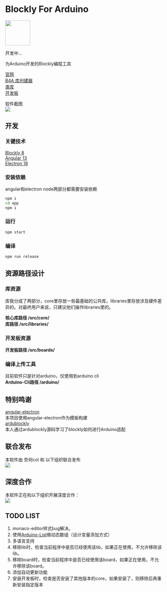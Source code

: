 # Blockly For Arduino  

<img src="https://github.com/coloz/b4a/blob/master/doc/img/icon.png" width="80" height="80"/>  

开发中...

为Arduino开发的Blockly编程工具

[官网](https://b4a.clz.me)  
[B4A 库创建器](https://github.com/coloz/b4a-creator)  
[类库](https://github.com/blockly-for-arduino/b4a-libraries)  
[开发板](https://github.com/blockly-for-arduino/b4a-boards)  

软件截图  
![](https://github.com/coloz/b4a/blob/master/doc/img/pic1.jpg?raw=true)

## 开发  
### 关键技术  
[Blockly 8](https://developers.google.com/blockly)  
[Angular 13](https://angular.io/)  
[Electron 18](https://www.electronjs.org/)  

### 安装依赖  
angular和electron node两部分都需要安装依赖  
```sh
npm i
cd app  
npm i
```

### 运行
```sh
npm start
```

### 编译
```sh
npm run release
```
 
## 资源路径设计  
### 库资源  
库我分成了两部分，core里存放一些最基础的公共库，libraries里存放涉及硬件差异的。对最终用户来说，只建议他们操作libraries里的。  

**核心库路径 /src/core/**  
**库路径 /src/libraries/**  

### 开发板资源  
**开发板路径 /src/boards/**  

### 编译上传工具  
目前软件只是针对arduino，仅使用到arduino cli  
**Arduino-Cli路径 /arduino/**  

## 特别鸣谢  
[angular-electron](https://github.com/maximegris/angular-electron)  
本项目使用angular-electron作为模板构建  
[ardublockly](https://github.com/carlosperate/ardublockly)  
本人通过ardublockly源码学习了blockly如何进行Arduino适配  

## 联合发布  
本软件由 奈何col 和 以下组织联合发布  
![](https://github.com/coloz/b4a/blob/master/doc/img/openjumper.png?raw=true)

## 深度合作  
本软件正在和以下组织开展深度合作：  
![](https://github.com/coloz/b4a/blob/master/doc/img/idealab.png?raw=true)

## TODO LIST  
1. monaco-editor样式bug解决。
2. 使用[Arduino-List](https://github.com/luisllamasbinaburo/Arduino-List)做动态数组（设计变量添加方式）  
3. 多语言支持  
4. 移除lib时，检查当前程序中是否已经使用该lib，如果正在使用，不允许移除该lib。  
5. 移除board时，检查当前程序中是否已经使用该board，如果正在使用，不允许移除该board。  
6. 添加自动更新功能  
7. 安装开发板时，检查是否安装了其他版本的core，如果安装了，则移除后再重新安装指定版本  

